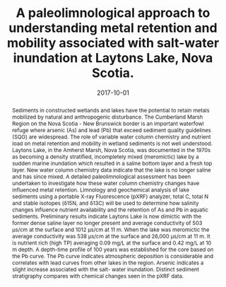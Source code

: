 ---
abstract: "Sediments in constructed wetlands and lakes have the potential to retain metals mobilized by natural and anthropogenic disturbance. The Cumberland Marsh Region on the Nova Scotia - New Brunswick border is an important waterfowl refuge where arsenic (As) and lead (Pb) that exceed sediment quality guidelines (SQG) are widespread. The role of variable water column chemistry and nutrient load on metal retention and mobility in wetland sediments is not well understood. Laytons Lake, in the Amherst Marsh, Nova Scotia, was documented in the 1970s as becoming a density stratified, incompletely mixed (meromictic) lake by a sudden marine inundation which resulted in a saline bottom layer and a fresh top layer. New water column chemistry data indicate that the lake is no longer saline and has since mixed. A detailed paleolimnological assessment has been undertaken to investigate how these water column chemistry changes have influenced metal retention. Limnology and geochemical analysis of lake sediments using a portable X-ray Fluorescence (pXRF) analyzer, total C, total N and stable isotopes (δ15N, and δ13C) will be used to determine how salinity changes influence nutrient availability and the retention of As and Pb in aquatic sediments. Preliminary results indicate Laytons Lake is now dimictic with the former dense saline layer no longer present and average conductivity of 503 μs/cm at the surface and 1012 μs/cm at 11 m. When the lake was meromictic the average conductivity was 538 μs/cm at the surface and 26,000 μs/cm at 11 m. It is nutrient rich (high TP) averaging 0.09 mg/L at the surface and 0.42 mg/L at 10 m depth. A depth-time profile of 100 years was established for the core based on the Pb curve. The Pb curve indicates atmospheric deposition is considerable and correlates with lead curves from other lakes in the region. Arsenic indicates a slight increase associated with the salt- water inundation. Distinct sediment stratigraphy compares with chemical changes seen in the pXRF data."
authors: ["Heather E. McGuire", "Amanda L. Loder", "Mark L. Mallory", "I. S. Spooner", "D.W. Dunnington", "Nic R. McLellan"]
date: "2017-10-01"
doi: "doi:10.4138/atlgeol.2017.014"
featured: false
image:
  caption: ""
  focal_point: ""
  preview_only: false
projects: []
publication: "Atlantic Universities Geoscience Conference"
publication_short: ""
publication_types: ["1"]
summary: ""
tags: []
title: "A paleolimnological approach to understanding metal retention and mobility associated with salt-water inundation at Laytons Lake, Nova Scotia."
url_code: ""
url_dataset: ""
url_pdf: ""
url_poster: ""
url_project: ""
url_slides: ""
url_source: ""
url_video: ""
---